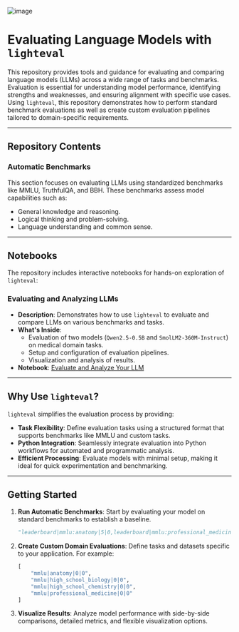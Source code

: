 ![image](https://github.com/user-attachments/assets/fe71ebd2-0d26-40ab-9249-c48580fdcf77)

# Evaluating Language Models with `lighteval`

This repository provides tools and guidance for evaluating and comparing language models (LLMs) across a wide range of tasks and benchmarks. Evaluation is essential for understanding model performance, identifying strengths and weaknesses, and ensuring alignment with specific use cases. Using `lighteval`, this repository demonstrates how to perform standard benchmark evaluations as well as create custom evaluation pipelines tailored to domain-specific requirements.

---

## Repository Contents

### Automatic Benchmarks
This section focuses on evaluating LLMs using standardized benchmarks like MMLU, TruthfulQA, and BBH. These benchmarks assess model capabilities such as:
- General knowledge and reasoning.
- Logical thinking and problem-solving.
- Language understanding and common sense.

---

## Notebooks

The repository includes interactive notebooks for hands-on exploration of `lighteval`:

### Evaluating and Analyzing LLMs
- **Description**: Demonstrates how to use `lighteval` to evaluate and compare LLMs on various benchmarks and tasks.
- **What's Inside**:
  - Evaluation of two models (`Qwen2.5-0.5B` and `SmolLM2-360M-Instruct`) on medical domain tasks.
  - Setup and configuration of evaluation pipelines.
  - Visualization and analysis of results.
- **Notebook**: [Evaluate and Analyze Your LLM](./notebooks/lighteval_evaluate_and_analyse_your_LLM.ipynb)

---

## Why Use `lighteval`?

`lighteval` simplifies the evaluation process by providing:
- **Task Flexibility**: Define evaluation tasks using a structured format that supports benchmarks like MMLU and custom tasks.
- **Python Integration**: Seamlessly integrate evaluation into Python workflows for automated and programmatic analysis.
- **Efficient Processing**: Evaluate models with minimal setup, making it ideal for quick experimentation and benchmarking.

---

## Getting Started

1. **Run Automatic Benchmarks**:
   Start by evaluating your model on standard benchmarks to establish a baseline.
   ```python
   "leaderboard|mmlu:anatomy|5|0,leaderboard|mmlu:professional_medicine|5|0"
   ```

2.  **Create Custom Domain Evaluations**: Define tasks and datasets specific to your application. For example:
    
    ```python
    [
        "mmlu|anatomy|0|0",
        "mmlu|high_school_biology|0|0",
        "mmlu|high_school_chemistry|0|0",
        "mmlu|professional_medicine|0|0"
    ]
    
    ```
    
3.  **Visualize Results**: Analyze model performance with side-by-side comparisons, detailed metrics, and flexible visualization options.
